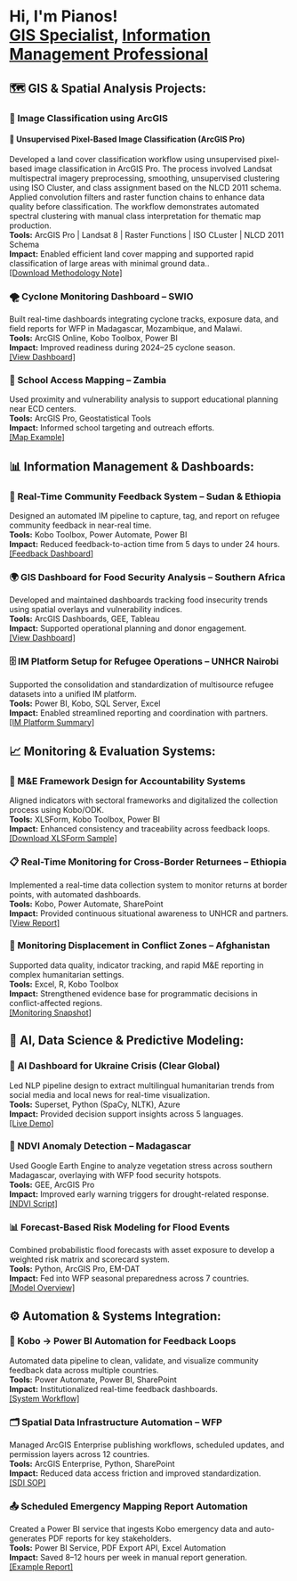 <h1>Hi, I'm Pianos!<br/>
  <a href="https://github.com/pianosmanjera">GIS Specialist</a>,
  <a href="https://www.linkedin.com/in/pianosmanjera/">Information Management Professional</a>
</h1>

<!-- GIS SECTION -->
<h2>🗺️ GIS & Spatial Analysis Projects:</h2>

<h3>📍 Image Classification using ArcGIS</h3>
<h4>📍 Unsupervised Pixel-Based Image Classification (ArcGIS Pro)</h4>
<p>
  Developed a land cover classification workflow using unsupervised pixel-based image classification in ArcGIS Pro. The process involved Landsat multispectral imagery preprocessing, smoothing, unsupervised clustering using ISO Cluster, and class assignment based on the NLCD 2011 schema. Applied convolution filters and raster function chains to enhance data quality before classification. The workflow demonstrates automated spectral clustering with manual class interpretation for thematic map production.<br/>
  <strong>Tools:</strong> ArcGIS Pro | Landsat 8 | Raster Functions | ISO CLuster | NLCD 2011 Schema<br/>
  <strong>Impact:</strong> Enabled efficient land cover mapping and supported rapid classification of large areas with minimal ground data..<br/>
  <a <a href="https://1drv.ms/b/c/2a7b6bd5015cfdcf/ESqS6_BHlGlJpM7jtmEjEpYBSxWL9qK5JjbHTqgQaJCfuA?e=0HdPbB">[Download Methodology Note]</a>
</p>

<h3>🌪️ Cyclone Monitoring Dashboard – SWIO</h3>
<p>
  Built real-time dashboards integrating cyclone tracks, exposure data, and field reports for WFP in Madagascar, Mozambique, and Malawi.<br/>
  <strong>Tools:</strong> ArcGIS Online, Kobo Toolbox, Power BI<br/>
  <strong>Impact:</strong> Improved readiness during 2024–25 cyclone season.<br/>
  <a href="#">[View Dashboard]</a>
</p>

<h3>🎯 School Access Mapping – Zambia</h3>
<p>
  Used proximity and vulnerability analysis to support educational planning near ECD centers.<br/>
  <strong>Tools:</strong> ArcGIS Pro, Geostatistical Tools<br/>
  <strong>Impact:</strong> Informed school targeting and outreach efforts.<br/>
  <a href="#">[Map Example]</a>
</p>

<!-- IM SECTION -->
<h2>📊 Information Management & Dashboards:</h2>

<h3>📡 Real-Time Community Feedback System – Sudan & Ethiopia</h3>
<p>
  Designed an automated IM pipeline to capture, tag, and report on refugee community feedback in near-real time.<br/>
  <strong>Tools:</strong> Kobo Toolbox, Power Automate, Power BI<br/>
  <strong>Impact:</strong> Reduced feedback-to-action time from 5 days to under 24 hours.<br/>
  <a href="#">[Feedback Dashboard]</a>
</p>

<h3>🌍 GIS Dashboard for Food Security Analysis – Southern Africa</h3>
<p>
  Developed and maintained dashboards tracking food insecurity trends using spatial overlays and vulnerability indices.<br/>
  <strong>Tools:</strong> ArcGIS Dashboards, GEE, Tableau<br/>
  <strong>Impact:</strong> Supported operational planning and donor engagement.<br/>
  <a href="#">[View Dashboard]</a>
</p>

<h3>🗄️ IM Platform Setup for Refugee Operations – UNHCR Nairobi</h3>
<p>
  Supported the consolidation and standardization of multisource refugee datasets into a unified IM platform.<br/>
  <strong>Tools:</strong> Power BI, Kobo, SQL Server, Excel<br/>
  <strong>Impact:</strong> Enabled streamlined reporting and coordination with partners.<br/>
  <a href="#">[IM Platform Summary]</a>
</p>

<!-- M&E SECTION -->
<h2>📈 Monitoring & Evaluation Systems:</h2>

<h3>📑 M&E Framework Design for Accountability Systems</h3>
<p>
  Aligned indicators with sectoral frameworks and digitalized the collection process using Kobo/ODK.<br/>
  <strong>Tools:</strong> XLSForm, Kobo Toolbox, Power BI<br/>
  <strong>Impact:</strong> Enhanced consistency and traceability across feedback loops.<br/>
  <a href="#">[Download XLSForm Sample]</a>
</p>

<h3>📋 Real-Time Monitoring for Cross-Border Returnees – Ethiopia</h3>
<p>
  Implemented a real-time data collection system to monitor returns at border points, with automated dashboards.<br/>
  <strong>Tools:</strong> Kobo, Power Automate, SharePoint<br/>
  <strong>Impact:</strong> Provided continuous situational awareness to UNHCR and partners.<br/>
  <a href="#">[View Report]</a>
</p>

<h3>📍 Monitoring Displacement in Conflict Zones – Afghanistan</h3>
<p>
  Supported data quality, indicator tracking, and rapid M&E reporting in complex humanitarian settings.<br/>
  <strong>Tools:</strong> Excel, R, Kobo Toolbox<br/>
  <strong>Impact:</strong> Strengthened evidence base for programmatic decisions in conflict-affected regions.<br/>
  <a href="#">[Monitoring Snapshot]</a>
</p>

<!-- AI SECTION -->
<h2>🤖 AI, Data Science & Predictive Modeling:</h2>

<h3>🧠 AI Dashboard for Ukraine Crisis (Clear Global)</h3>
<p>
  Led NLP pipeline design to extract multilingual humanitarian trends from social media and local news for real-time visualization.<br/>
  <strong>Tools:</strong> Superset, Python (SpaCy, NLTK), Azure<br/>
  <strong>Impact:</strong> Provided decision support insights across 5 languages.<br/>
  <a href="#">[Live Demo]</a>
</p>

<h3>🌾 NDVI Anomaly Detection – Madagascar</h3>
<p>
  Used Google Earth Engine to analyze vegetation stress across southern Madagascar, overlaying with WFP food security hotspots.<br/>
  <strong>Tools:</strong> GEE, ArcGIS Pro<br/>
  <strong>Impact:</strong> Improved early warning triggers for drought-related response.<br/>
  <a href="#">[NDVI Script]</a>
</p>

<h3>📊 Forecast-Based Risk Modeling for Flood Events</h3>
<p>
  Combined probabilistic flood forecasts with asset exposure to develop a weighted risk matrix and scorecard system.<br/>
  <strong>Tools:</strong> Python, ArcGIS Pro, EM-DAT<br/>
  <strong>Impact:</strong> Fed into WFP seasonal preparedness across 7 countries.<br/>
  <a href="#">[Model Overview]</a>
</p>

<!-- AUTOMATION SECTION -->
<h2>⚙️ Automation & Systems Integration:</h2>

<h3>🔄 Kobo → Power BI Automation for Feedback Loops</h3>
<p>
  Automated data pipeline to clean, validate, and visualize community feedback data across multiple countries.<br/>
  <strong>Tools:</strong> Power Automate, Power BI, SharePoint<br/>
  <strong>Impact:</strong> Institutionalized real-time feedback dashboards.<br/>
  <a href="#">[System Workflow]</a>
</p>

<h3>🗂️ Spatial Data Infrastructure Automation – WFP</h3>
<p>
  Managed ArcGIS Enterprise publishing workflows, scheduled updates, and permission layers across 12 countries.<br/>
  <strong>Tools:</strong> ArcGIS Enterprise, Python, SharePoint<br/>
  <strong>Impact:</strong> Reduced data access friction and improved standardization.<br/>
  <a href="#">[SDI SOP]</a>
</p>

<h3>📤 Scheduled Emergency Mapping Report Automation</h3>
<p>
  Created a Power BI service that ingests Kobo emergency data and auto-generates PDF reports for key stakeholders.<br/>
  <strong>Tools:</strong> Power BI Service, PDF Export API, Excel Automation<br/>
  <strong>Impact:</strong> Saved 8–12 hours per week in manual report generation.<br/>
  <a href="#">[Example Report]</a>
</p>


[twitter]: https://twitter.com/joshmadakor
[youtube]: https://www.youtube.com/c/joshmadakor
[instagram]: https://www.instagram.com/joshmadakor/
[linkedin]: https://linkedin.com/in/joshmadakor


